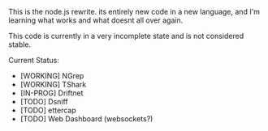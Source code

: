 This is the node.js rewrite.  its entirely new code in a new language, and I'm learning what works and what doesnt all over again.

This code is currently in a very incomplete state and is not considered stable.

Current Status:

* [WORKING] NGrep 
* [WORKING] TShark
* [IN-PROG] Driftnet
* [TODO] Dsniff
* [TODO] ettercap
* [TODO] Web Dashboard (websockets?)